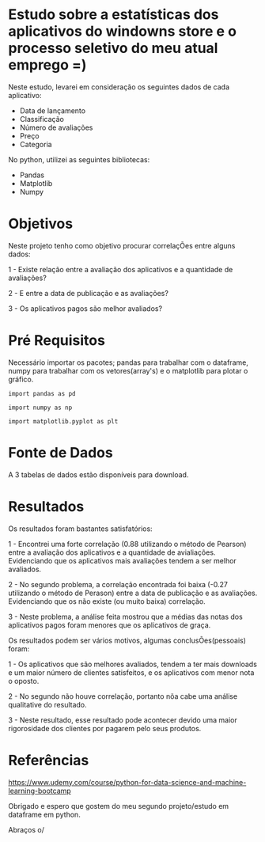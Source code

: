 # Estudo sobre a estatísticas dos aplicativos do windowns store e o processo seletivo do meu atual emprego =)
Neste estudo, levarei em consideração os seguintes dados de cada aplicativo:

- Data de lançamento
- Classificação
- Número de avaliações
- Preço
- Categoria 

No python, utilizei as seguintes bibliotecas:

- Pandas
- Matplotlib
- Numpy

# Objetivos
Neste projeto tenho como objetivo procurar correlaçÕes entre alguns dados:

1 - Existe relação entre a avaliação dos aplicativos e a quantidade de avaliações? 

2 - E entre a data de publicação e as avaliações?

3 - Os aplicativos pagos são melhor avaliados?

# Pré Requisitos
Necessário importar os pacotes; pandas para trabalhar com o dataframe, numpy para trabalhar com os vetores(array's) e o matplotlib para plotar o gráfico.

```
import pandas as pd

import numpy as np

import matplotlib.pyplot as plt
```

# Fonte de Dados

A 3 tabelas de dados estão disponíveis para download.

# Resultados

Os resultados foram bastantes satisfatórios:

1 - Encontrei uma forte correlação (0.88 utilizando o método de Pearson) entre a avaliação dos aplicativos e a quantidade de avialiações.
Evidenciando que os aplicativos mais avaliações tendem a ser melhor avaliados.

2 - No segundo problema, a correlação encontrada foi baixa (-0.27 utilizando o método de Perason) entre a data de publicação e as avaliações.
Evidenciando que os não existe (ou muito baixa) correlação.

3 - Neste problema, a análise feita mostrou que a médias das notas dos aplicativos pagos foram menores que os aplicativos de graça.

Os resultados podem ser vários motivos, algumas conclusÕes(pessoais) foram:

1 - Os aplicativos que são melhores avaliados, tendem a ter mais downloads e um maior número de clientes satisfeitos, e os aplicativos com menor nota o oposto.

2 - No segundo não houve correlação, portanto nõa cabe uma análise qualitative do resultado.

3 - Neste resultado, esse resultado pode acontecer devido uma maior rigorosidade dos clientes por pagarem pelo seus produtos.

# Referências 

https://www.udemy.com/course/python-for-data-science-and-machine-learning-bootcamp

Obrigado e espero que gostem do meu segundo projeto/estudo em dataframe em python.

Abraços o/
